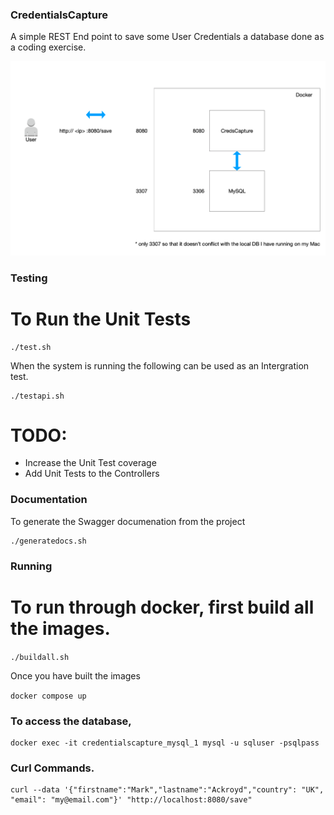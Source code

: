 ### CredentialsCapture

A simple REST End point to save some User Credentials a database done as a coding exercise. 

![Diagram](diagram.png)

### Testing

# To Run the Unit Tests

```
./test.sh
```
When the system is running the following can be used as an Intergration test. 

```
./testapi.sh
```

# TODO:
* Increase the Unit Test coverage
* Add Unit Tests to the Controllers 

### Documentation 

To generate the Swagger documenation from the project 

```
./generatedocs.sh
```


### Running

# To run through docker, first build all the images. 

```./buildall.sh```

Once you have built the images 

```docker compose up```

### To access the database,  

```
docker exec -it credentialscapture_mysql_1 mysql -u sqluser -psqlpass
```

### Curl Commands.

```
curl --data '{"firstname":"Mark","lastname":"Ackroyd","country": "UK", "email": "my@email.com"}' "http://localhost:8080/save"
```

